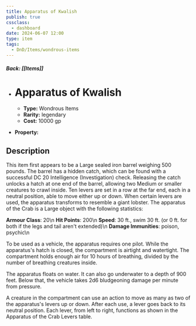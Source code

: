 ```yaml
---
title: Apparatus of Kwalish
publish: true
cssclass:
  - dashboard
date: 2024-06-07 12:00
type: item
tags:
  - DnD/Items/wondrous-items
---
```


##### Back: [[Items]]

- # Apparatus of Kwalish

    - **Type:** Wondrous Items
    - **Rarity:** legendary
    - **Cost:** 10000 gp
- **Property:** 



## Description 

This item first appears to be a Large sealed iron barrel weighing 500 pounds. The barrel has a hidden catch, which can be found with a successful DC 20 Intelligence (Investigation) check. Releasing the catch unlocks a hatch at one end of the barrel, allowing two Medium or smaller creatures to crawl inside. Ten levers are set in a row at the far end, each in a neutral position, able to move either up or down. When certain levers are used, the apparatus transforms to resemble a giant lobster. The apparatus of the Crab is a Large object with the following statistics: 

 <strong>Armour Class</strong>: 20\n <strong>Hit Points</strong>: 200\n <strong>Speed</strong>: 30 ft., swim 30 ft. (or 0 ft. for both if the legs and tail aren't extended)\n <strong>Damage Immunities</strong>: poison, psychic\n 

 To be used as a vehicle, the apparatus requires one pilot. While the apparatus's hatch is closed, the compartment is airtight and watertight. The compartment holds enough air for 10 hours of breathing, divided by the number of breathing creatures inside. 

 The apparatus floats on water. It can also go underwater to a depth of 900 feet. Below that, the vehicle takes 2d6 bludgeoning damage per minute from pressure. 

 A creature in the compartment can use an action to move as many as two of the apparatus's levers up or down. After each use, a lever goes back to its neutral position. Each lever, from left to right, functions as shown in the Apparatus of the Crab Levers table.
